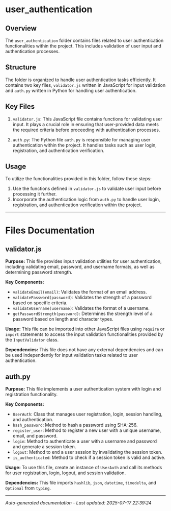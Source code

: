 # user_authentication

## Overview
The `user_authentication` folder contains files related to user authentication functionalities within the project. This includes validation of user input and authentication processes.

## Structure
The folder is organized to handle user authentication tasks efficiently. It contains two key files, `validator.js` written in JavaScript for input validation and `auth.py` written in Python for handling user authentication.

## Key Files
1. `validator.js`: This JavaScript file contains functions for validating user input. It plays a crucial role in ensuring that user-provided data meets the required criteria before proceeding with authentication processes.

2. `auth.py`: The Python file `auth.py` is responsible for managing user authentication within the project. It handles tasks such as user login, registration, and authentication verification.

## Usage
To utilize the functionalities provided in this folder, follow these steps:
1. Use the functions defined in `validator.js` to validate user input before processing it further.
2. Incorporate the authentication logic from `auth.py` to handle user login, registration, and authentication verification within the project.

---

# Files Documentation

## validator.js

**Purpose:** This file provides input validation utilities for user authentication, including validating email, password, and username formats, as well as determining password strength.

**Key Components:**
- `validateEmail(email)`: Validates the format of an email address.
- `validatePassword(password)`: Validates the strength of a password based on specific criteria.
- `validateUsername(username)`: Validates the format of a username.
- `getPasswordStrength(password)`: Determines the strength level of a password based on length and character types.

**Usage:** This file can be imported into other JavaScript files using `require` or `import` statements to access the input validation functionalities provided by the `InputValidator` class.

**Dependencies:** This file does not have any external dependencies and can be used independently for input validation tasks related to user authentication.

## auth.py

**Purpose:** This file implements a user authentication system with login and registration functionality.

**Key Components:**
- `UserAuth`: Class that manages user registration, login, session handling, and authentication.
- `hash_password`: Method to hash a password using SHA-256.
- `register_user`: Method to register a new user with a unique username, email, and password.
- `login`: Method to authenticate a user with a username and password and generate a session token.
- `logout`: Method to end a user session by invalidating the session token.
- `is_authenticated`: Method to check if a session token is valid and active.

**Usage:** To use this file, create an instance of `UserAuth` and call its methods for user registration, login, logout, and session validation.

**Dependencies:** This file imports `hashlib`, `json`, `datetime`, `timedelta`, and `Optional` from `typing`.

---
*Auto-generated documentation - Last updated: 2025-07-17 22:39:24*
